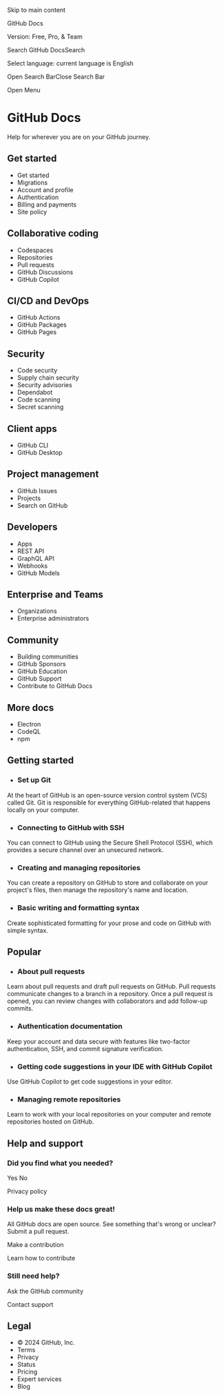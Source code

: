 Skip to main content

GitHub Docs

Version: Free, Pro, & Team

Search GitHub DocsSearch

Select language: current language is English

Open Search BarClose Search Bar

Open Menu

# GitHub Docs

Help for wherever you are on your GitHub journey.

## Get started

  * Get started
  * Migrations
  * Account and profile
  * Authentication
  * Billing and payments
  * Site policy



## Collaborative coding

  * Codespaces
  * Repositories
  * Pull requests
  * GitHub Discussions
  * GitHub Copilot



## CI/CD and DevOps

  * GitHub Actions
  * GitHub Packages
  * GitHub Pages



## Security

  * Code security
  * Supply chain security
  * Security advisories
  * Dependabot
  * Code scanning
  * Secret scanning



## Client apps

  * GitHub CLI
  * GitHub Desktop



## Project management

  * GitHub Issues
  * Projects
  * Search on GitHub



## Developers

  * Apps
  * REST API
  * GraphQL API
  * Webhooks
  * GitHub Models



## Enterprise and Teams

  * Organizations
  * Enterprise administrators



## Community

  * Building communities
  * GitHub Sponsors
  * GitHub Education
  * GitHub Support
  * Contribute to GitHub Docs



## More docs

  * Electron
  * CodeQL
  * npm



## Getting started

  * ### Set up Git

At the heart of GitHub is an open-source version control system (VCS) called Git. Git is responsible for everything GitHub-related that happens locally on your computer.

  * ### Connecting to GitHub with SSH

You can connect to GitHub using the Secure Shell Protocol (SSH), which provides a secure channel over an unsecured network.

  * ### Creating and managing repositories

You can create a repository on GitHub to store and collaborate on your project's files, then manage the repository's name and location.

  * ### Basic writing and formatting syntax

Create sophisticated formatting for your prose and code on GitHub with simple syntax.




## Popular

  * ### About pull requests

Learn about pull requests and draft pull requests on GitHub. Pull requests communicate changes to a branch in a repository. Once a pull request is opened, you can review changes with collaborators and add follow-up commits.

  * ### Authentication documentation

Keep your account and data secure with features like two-factor authentication, SSH, and commit signature verification.

  * ### Getting code suggestions in your IDE with GitHub Copilot

Use GitHub Copilot to get code suggestions in your editor.

  * ### Managing remote repositories

Learn to work with your local repositories on your computer and remote repositories hosted on GitHub.




## Help and support

### Did you find what you needed?

Yes No

Privacy policy

### Help us make these docs great!

All GitHub docs are open source. See something that's wrong or unclear? Submit a pull request.

Make a contribution

Learn how to contribute

### Still need help?

Ask the GitHub community

Contact support

## Legal

  * © 2024 GitHub, Inc.
  * Terms
  * Privacy
  * Status
  * Pricing
  * Expert services
  * Blog


